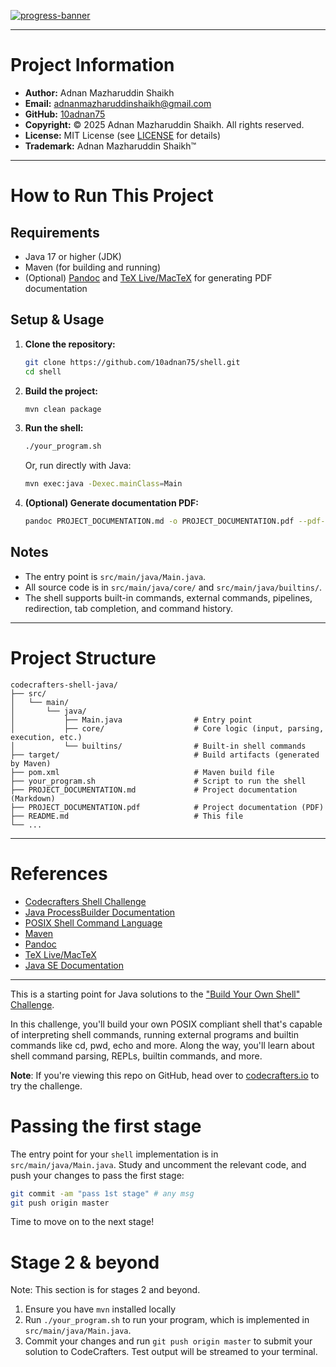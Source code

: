[![progress-banner](https://backend.codecrafters.io/progress/shell/542592db-4059-464e-b531-1a3ba30b51c9)](https://app.codecrafters.io/users/codecrafters-bot?r=2qF)

---

# Project Information

- **Author:** Adnan Mazharuddin Shaikh
- **Email:** adnanmazharuddinshaikh@gmail.com
- **GitHub:** [10adnan75](https://github.com/10adnan75)
- **Copyright:** © 2025 Adnan Mazharuddin Shaikh. All rights reserved.
- **License:** MIT License (see [LICENSE](LICENSE) for details)
- **Trademark:** Adnan Mazharuddin Shaikh™

---

# How to Run This Project

## Requirements
- Java 17 or higher (JDK)
- Maven (for building and running)
- (Optional) [Pandoc](https://pandoc.org/) and [TeX Live/MacTeX](https://www.tug.org/mactex/) for generating PDF documentation

## Setup & Usage

1. **Clone the repository:**
   ```sh
   git clone https://github.com/10adnan75/shell.git
   cd shell
   ```

2. **Build the project:**
   ```sh
   mvn clean package
   ```

3. **Run the shell:**
   ```sh
   ./your_program.sh
   ```
   Or, run directly with Java:
   ```sh
   mvn exec:java -Dexec.mainClass=Main
   ```

4. **(Optional) Generate documentation PDF:**
   ```sh
   pandoc PROJECT_DOCUMENTATION.md -o PROJECT_DOCUMENTATION.pdf --pdf-engine=pdflatex
   ```

## Notes
- The entry point is `src/main/java/Main.java`.
- All source code is in `src/main/java/core/` and `src/main/java/builtins/`.
- The shell supports built-in commands, external commands, pipelines, redirection, tab completion, and command history.

---

# Project Structure

```
codecrafters-shell-java/
├── src/
│   └── main/
│       └── java/
│           ├── Main.java                # Entry point
│           ├── core/                    # Core logic (input, parsing, execution, etc.)
│           └── builtins/                # Built-in shell commands
├── target/                              # Build artifacts (generated by Maven)
├── pom.xml                              # Maven build file
├── your_program.sh                      # Script to run the shell
├── PROJECT_DOCUMENTATION.md             # Project documentation (Markdown)
├── PROJECT_DOCUMENTATION.pdf            # Project documentation (PDF)
├── README.md                            # This file
└── ...
```

---

# References

- [Codecrafters Shell Challenge](https://app.codecrafters.io/courses/shell/overview)
- [Java ProcessBuilder Documentation](https://docs.oracle.com/en/java/javase/17/docs/api/java.base/java/lang/ProcessBuilder.html)
- [POSIX Shell Command Language](https://pubs.opengroup.org/onlinepubs/9699919799/utilities/V3_chap02.html)
- [Maven](https://maven.apache.org/)
- [Pandoc](https://pandoc.org/)
- [TeX Live/MacTeX](https://www.tug.org/mactex/)
- [Java SE Documentation](https://docs.oracle.com/en/java/javase/17/)

---

This is a starting point for Java solutions to the
["Build Your Own Shell" Challenge](https://app.codecrafters.io/courses/shell/overview).

In this challenge, you'll build your own POSIX compliant shell that's capable of
interpreting shell commands, running external programs and builtin commands like
cd, pwd, echo and more. Along the way, you'll learn about shell command parsing,
REPLs, builtin commands, and more.

**Note**: If you're viewing this repo on GitHub, head over to
[codecrafters.io](https://codecrafters.io) to try the challenge.

# Passing the first stage

The entry point for your `shell` implementation is in `src/main/java/Main.java`.
Study and uncomment the relevant code, and push your changes to pass the first
stage:

```sh
git commit -am "pass 1st stage" # any msg
git push origin master
```

Time to move on to the next stage!

# Stage 2 & beyond

Note: This section is for stages 2 and beyond.

1. Ensure you have `mvn` installed locally
1. Run `./your_program.sh` to run your program, which is implemented in
   `src/main/java/Main.java`.
1. Commit your changes and run `git push origin master` to submit your solution
   to CodeCrafters. Test output will be streamed to your terminal.
